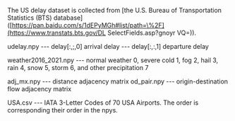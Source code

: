The US delay dataset is collected from [the U.S. Bureau of Transportation Statistics (BTS) database]([https://pan.baidu.com/s/1dEPyMGh#list/path=\%2F](https://www.transtats.bts.gov/DL SelectFields.asp?gnoyr VQ=)).

udelay.npy --- delay[:,;,0] arrival delay
          --- delay[:,:,1] departure delay

weather2016_2021.npy --- normal weather 0, severe cold 1, fog 2, hail 3, rain 4, snow 5, storm 6, and other precipitation 7

adj_mx.npy --- distance adjacency matrix
od_pair.npy --- origin-destination flow adjacency matrix

USA.csv --- IATA 3-Letter Codes of 70 USA Airports. The order is corresponding their order in the npys. 
